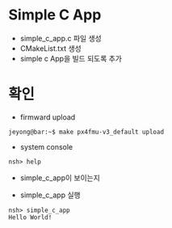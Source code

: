 ﻿# Simple C App
 * simple_c_app.c 파일 생성
 * CMakeList.txt 생성
 * simple c App을 빌드 되도록 추가

# 확인
 * firmward upload
```console
jeyong@bar:~$ make px4fmu-v3_default upload
```
 * system console
```console
nsh> help
```
   * simple_c_app이 보이는지

 * simple_c_app 실행
```console
nsh> simple_c_app
Hello World!
```
